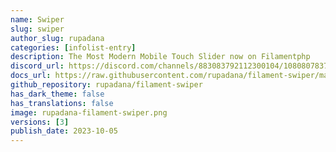 ```yaml
---
name: Swiper
slug: swiper
author_slug: rupadana
categories: [infolist-entry]
description: The Most Modern Mobile Touch Slider now on Filamentphp
discord_url: https://discord.com/channels/883083792112300104/1080807837833384017
docs_url: https://raw.githubusercontent.com/rupadana/filament-swiper/main/README.md
github_repository: rupadana/filament-swiper
has_dark_theme: false
has_translations: false
image: rupadana-filament-swiper.png
versions: [3]
publish_date: 2023-10-05
---
```

